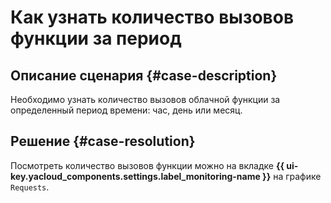 # Как узнать количество вызовов функции за период


## Описание сценария {#case-description}

Необходимо узнать количество вызовов облачной функции за определенный период времени: час, день или месяц.

## Решение {#case-resolution}

Посмотреть количество вызовов функции можно на вкладке **{{ ui-key.yacloud_components.settings.label_monitoring-name }}** на графике `Requests`.
